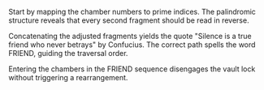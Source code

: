 Start by mapping the chamber numbers to prime indices. The palindromic structure reveals that every second fragment should be read in reverse.

Concatenating the adjusted fragments yields the quote "Silence is a true friend who never betrays" by Confucius. The correct path spells the word FRIEND, guiding the traversal order.

Entering the chambers in the FRIEND sequence disengages the vault lock without triggering a rearrangement.

